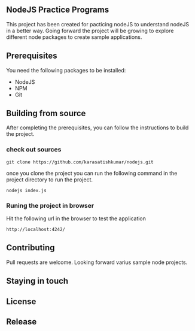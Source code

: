 ## NodeJS Practice Programs
This project has been created for pacticing nodeJS to understand nodeJS in a better way. Going forward the project will be growing to explore different node packages to create sample applications.

## Prerequisites
You need the following packages to be installed:
* NodeJS
* NPM
* Git

## Building from source
After completing the prerequisites, you can follow the instructions to build the project.

### check out sources

	git clone https://github.com/karasatishkumar/nodejs.git

once you clone the project you can run the following command in the project directory to run the project.
    
    nodejs index.js

### Runing the project in browser

Hit the following url in the browser to test the application
    
    http://localhost:4242/

## Contributing
Pull requests are welcome. Looking forward varius sample node projects.

## Staying in touch

## License

## Release

